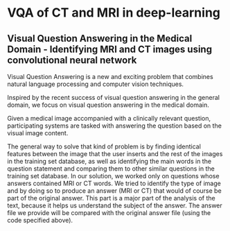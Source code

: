 # VQA of CT and MRI in deep-learning

## Visual Question Answering in the Medical Domain - Identifying  MRI and CT images using  convolutional neural network 


 

Visual Question Answering is a new and exciting problem that combines natural language processing and computer vision techniques.

Inspired by the recent success of visual question answering in the general domain, we focus on visual question answering in the medical domain.

Given a medical image accompanied with a clinically relevant question, participating systems are tasked with answering the question based on the visual image content.


The general way to solve that kind of problem is by finding identical features between the image that the user inserts and the rest of the images in the training set database, as well as identifying the main words in the question statement and comparing them to other similar questions in the training set database.
In our solution, we worked only on questions whose answers contained MRI or CT words.
We tried to identify the type of image and by doing so to produce an answer (MRI or CT) that would of course be part of the original answer.
This part is a major part of the analysis of the text, because it helps us understand the subject of the answer.
The answer file we provide will be compared with the original answer file (using the code specified above).
 
